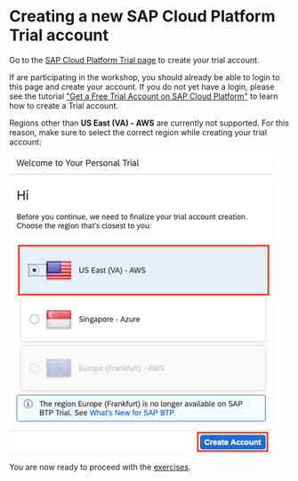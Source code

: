 
# Creating a new SAP Cloud Platform Trial account

Go to the [SAP Cloud Platform Trial page](https://account.hanatrial.ondemand.com/)
to create your trial account.

If are participating in the workshop, you should already be able to login to this
page and create your account. If you do not yet have a login, please see the tutorial
["Get a Free Trial Account on SAP Cloud Platform"](https://developers.sap.com/tutorials/hcp-create-trial-account.html)
to learn how to create a Trial account.

Regions other than **US East (VA) - AWS** are currently not supported. For this reason, make sure
to select the correct region while creating your trial account:

![SCP Trial Select Region](../images/scp_trial_select_region.png)

You are now ready to proceed with the [exercises](/README.md#exercises).
